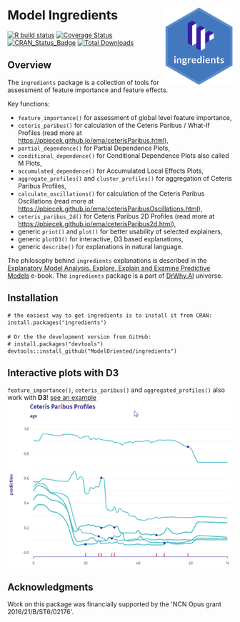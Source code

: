 # Model Ingredients <img src="man/figures/logo.png" align="right" width="150"/>

[![R build status](https://github.com/ModelOriented/ingredients/workflows/R-CMD-check/badge.svg)](https://github.com/ModelOriented/ingredients/actions)
[![Coverage Status](https://img.shields.io/codecov/c/github/ModelOriented/ingredients/master.svg)](https://codecov.io/github/ModelOriented/ingredients?branch=master)
[![CRAN_Status_Badge](http://www.r-pkg.org/badges/version/ingredients)](https://cran.r-project.org/package=ingredients)
[![Total Downloads](http://cranlogs.r-pkg.org/badges/grand-total/ingredients?color=orange)](http://cranlogs.r-pkg.org/badges/grand-total/ingredients)

## Overview

The `ingredients` package is a collection of tools for assessment of feature importance and feature effects.

Key functions: 

* `feature_importance()` for assessment of global level feature importance, 
* `ceteris_paribus()` for calculation of the Ceteris Paribus / What-If Profiles (read more at https://pbiecek.github.io/ema/ceterisParibus.html),
* `partial_dependence()` for Partial Dependence Plots,
* `conditional_dependence()` for Conditional Dependence Plots also called M Plots,
* `accumulated_dependence()` for Accumulated Local Effects Plots,
* `aggregate_profiles()` and `cluster_profiles()` for aggregation of Ceteris Paribus Profiles,
* `calculate_oscillations()` for calculation of the Ceteris Paribus Oscillations (read more at https://pbiecek.github.io/ema/ceterisParibusOscillations.html),
* `ceteris_paribus_2d()` for Ceteris Paribus 2D Profiles  (read more at https://pbiecek.github.io/ema/ceterisParibus2d.html),
* generic `print()` and `plot()` for better usability of selected explainers,
* generic `plotD3()` for interactive, D3 based explanations,
* generic `describe()` for explanations in natural language.
 
The philosophy behind `ingredients` explanations is described in the [Explanatory Model Analysis. Explore, Explain and Examine Predictive Models](https://pbiecek.github.io/ema/) e-book. The `ingredients` package is a part of [DrWhy.AI](http://DrWhy.AI) universe. 


## Installation

```{r}
# the easiest way to get ingredients is to install it from CRAN:
install.packages("ingredients")

# Or the the development version from GitHub:
# install.packages("devtools")
devtools::install_github("ModelOriented/ingredients")
```

## Interactive plots with D3

`feature_importance()`, `ceteris_paribus()` and `aggregated_profiles()` also work with **D3**! 
[see an example](https://modeloriented.github.io/ingredients/ceterisParibusDemo.html) 
![plotD3](man/figures/demo.gif)


## Acknowledgments

Work on this package was financially supported by the 'NCN Opus grant 2016/21/B/ST6/02176'.
    
